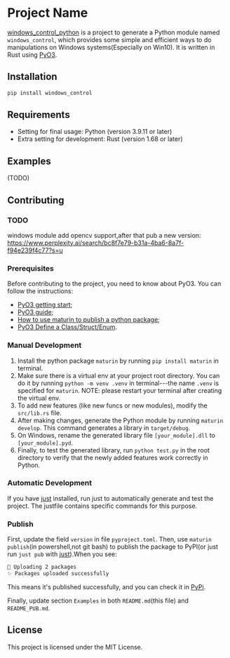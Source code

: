 # Project Name

[windows_control_python](https://pypi.org/project/windows-control/) is a project to generate a Python module named `windows_control`, which provides some simple and efficient ways to do manipulations on Windows systems(Especially on Win10). It is written in Rust using [PyO3](https://crates.io/crates/pyo3).

## Installation

```bash
pip install windows_control
```

## Requirements

- Setting for final usage: Python (version 3.9.11 or later)
- Extra setting for development: Rust (version 1.68 or later)

## Examples

(TODO)

## Contributing

### TODO
windows module
add opencv support,after that pub a new version: https://www.perplexity.ai/search/bc8f7e79-b31a-4ba6-8a7f-f94e239f4c77?s=u

### Prerequisites

Before contributing to the project, you need to know about PyO3. You can follow the instructions:
- [PyO3 getting start](https://pyo3.rs/v0.19.0/getting_started);
- [PyO3 guide](https://pyo3.rs/v0.19.0/building_and_distribution#manual-builds);
- [How to use maturin to publish a python package](https://www.maturin.rs/tutorial.html);
- [PyO3 Define a Class/Struct/Enum](https://pyo3.rs/v0.19.0/class.html#attribute-access).

### Manual Development

1. Install the python package `maturin` by running `pip install maturin` in terminal.
2. Make sure there is a virtual env at your project root directory. You can do it by running `python -m venv .venv` in terminal---the name `.venv` is specified for `maturin`. NOTE: please restart your terminal after creating the virtual env.
3. To add new features (like new funcs or new modules), modify the `src/lib.rs` file.
4. After making changes, generate the Python module by running `maturin develop`. This command generates a library in `target/debug`.
5. On Windows, rename the generated library file `[your_module].dll` to `[your_module].pyd`.
6. Finally, to test the generated library, run `python test.py` in the root directory to verify that the newly added features work correctly in Python.

### Automatic Development

If you have [just](https://crates.io/crates/just) installed, run just to automatically generate and test the project. The justfile contains specific commands for this purpose.

### Publish
First, update the field `version` in file `pyproject.toml`.
Then, use `maturin publish`(in powershell,not git bash) to publish the package to PyPI(or just run `just pub` with [just](https://crates.io/crates/just)).When you see:
```bash
🚀 Uploading 2 packages
✨ Packages uploaded successfully
```
This means it's published successfully, and you can check it in [PyPi](https://pypi.org/project/windows-control/).

Finally, update section `Examples` in both `README.md`(this file) and `README_PUB.md`.


## License

This project is licensed under the MIT License.
